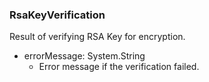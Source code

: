 ### RsaKeyVerification
Result of verifying RSA Key for encryption.

- errorMessage: System.String
  - Error message if the verification failed.
